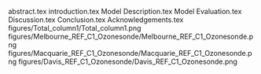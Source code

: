 abstract.tex
introduction.tex
Model Description.tex
Model Evaluation.tex
Discussion.tex
Conclusion.tex
Acknowledgements.tex
figures/Total_column1/Total_column1.png
figures/Melbourne_REF_C1_Ozonesonde/Melbourne_REF_C1_Ozonesonde.png
figures/Macquarie_REF_C1_Ozonesonde/Macquarie_REF_C1_Ozonesonde.png
figures/Davis_REF_C1_Ozonesonde/Davis_REF_C1_Ozonesonde.png
